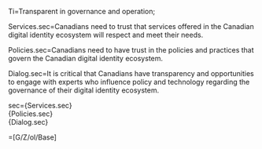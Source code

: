 Ti=Transparent in governance and operation;

Services.sec=Canadians need to trust that services offered in the Canadian digital identity ecosystem will respect and meet their needs. 

Policies.sec=Canadians need to have trust in the policies and practices that govern the Canadian digital identity ecosystem.

Dialog.sec=It is critical that Canadians have transparency and opportunities to engage with experts who influence policy and technology regarding the governance of their digital identity ecosystem.

sec={Services.sec}<br>{Policies.sec}<br>{Dialog.sec}

=[G/Z/ol/Base]